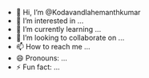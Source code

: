 - 👋 Hi, I’m @Kodavandlahemanthkumar
- 👀 I’m interested in ...
- 🌱 I’m currently learning ...
- 💞️ I’m looking to collaborate on ...
- 📫 How to reach me ...
- 😄 Pronouns: ...
- ⚡ Fun fact: ...

<!---
Kodavandlahemanthkumar/Kodavandlahemanthkuar is a ✨ special ✨ repository because its `README.md` (this file) appears on your GitHub profile.
You can click the Preview link to take a look at your changes.
--->
